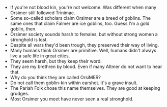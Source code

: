 - If you're not blood kin, you're not welcome. Was different when many Orsimer still followed Trinimac.
- Some so-called scholars claim Orsimer are a breed of goblins. The same ones that claim Falmer are ice goblins, too. Guess I'm a gold goblin, then.
- Orsimer society sounds harsh to females, but without strong women a stronghold is lost.
- Despite all wars they'd been trough, they preserved their way of living.
- Many humans think Orsimer are primitive. Well, humans didn't always live a safe life in great cities.
- They seem harsh, but they keep their word.
- They are my brethren by blood. Even if many Altmer do not want to hear that.
- Why do you think they are called OrsiMER?
- Do not call them goblin-kin within earshot. It's a grave insult.
- The Pariah Folk chose this name themselves. They are good at keeping grudges.
- Most Orsimer you meet have never seen a real stronghold. 
